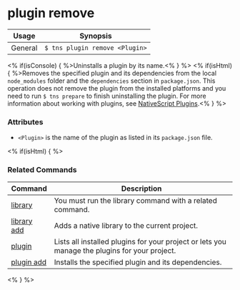 plugin remove 
==========

Usage | Synopsis
------|-------
General | `$ tns plugin remove <Plugin>`

<% if(isConsole) { %>Uninstalls a plugin by its name.<% } %>
<% if(isHtml) { %>Removes the specified plugin and its dependencies from the local `node_modules` folder and the `dependencies` section in `package.json`. This operation does not remove the plugin from the installed platforms and you need to run `$ tns prepare` to finish uninstalling the plugin. For more information about working with plugins, see [NativeScript Plugins](https://github.com/NativeScript/nativescript-cli/PLUGINS.md).<% } %>

### Attributes

* `<Plugin>` is the name of the plugin as listed in its `package.json` file.

<% if(isHtml) { %> 
### Related Commands

Command | Description
----------|----------
[library](library.html) | You must run the library command with a related command.
[library add](library-add.html) | Adds a native library to the current project.
[plugin](plugin.html) | Lists all installed plugins for your project or lets you manage the plugins for your project.
[plugin add](plugin-add.html) | Installs the specified plugin and its dependencies.
<% } %>